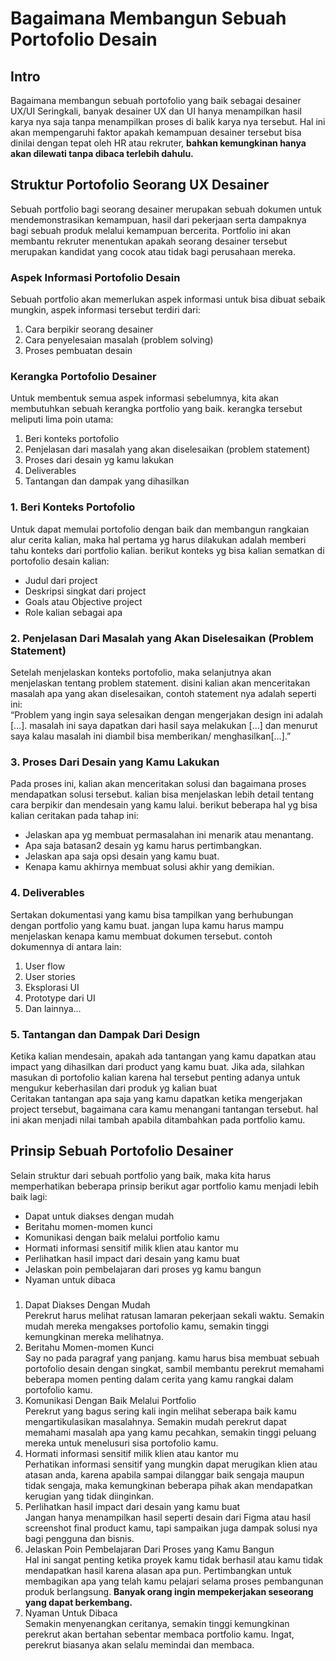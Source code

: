 # Bagaimana Membangun Sebuah Portofolio Desain

## Intro
Bagaimana membangun sebuah portofolio yang baik sebagai desainer UX/UI
Seringkali, banyak desainer UX dan UI hanya menampilkan hasil karya nya saja tanpa menampilkan proses di balik karya nya tersebut. Hal ini akan mempengaruhi faktor apakah kemampuan desainer tersebut bisa dinilai dengan tepat oleh HR atau rekruter, **bahkan kemungkinan hanya akan dilewati tanpa dibaca terlebih dahulu.**

## Struktur Portofolio Seorang UX Desainer
Sebuah portfolio bagi seorang desainer merupakan sebuah dokumen untuk mendemonstrasikan kemampuan, hasil dari pekerjaan serta dampaknya bagi sebuah produk melalui kemampuan bercerita. Portfolio ini akan membantu rekruter menentukan apakah seorang desainer tersebut merupakan kandidat yang cocok atau tidak bagi perusahaan mereka.

### Aspek Informasi Portofolio Desain
 Sebuah portfolio akan memerlukan aspek informasi untuk bisa dibuat sebaik mungkin, aspek informasi tersebut terdiri dari:
1. Cara berpikir seorang desainer
2. Cara penyelesaian masalah (problem solving)
3. Proses pembuatan desain

### Kerangka Portofolio Desainer
Untuk membentuk semua aspek informasi sebelumnya, kita akan membutuhkan sebuah kerangka portfolio yang baik. kerangka tersebut meliputi lima poin utama:
1. Beri konteks portofolio
2. Penjelasan dari masalah yang akan diselesaikan (problem statement)
3. Proses dari desain yg kamu lakukan
4. Deliverables
5. Tantangan dan dampak yang dihasilkan

### 1. Beri Konteks Portofolio
Untuk dapat memulai portofolio dengan baik dan membangun rangkaian alur cerita kalian, maka hal pertama yg harus dilakukan adalah memberi tahu konteks dari portfolio kalian. berikut konteks yg bisa kalian sematkan di portofolio desain kalian:
- Judul dari project
- Deskripsi singkat dari project
- Goals atau Objective project
- Role kalian sebagai apa

### 2. Penjelasan Dari Masalah yang Akan Diselesaikan (Problem Statement)
Setelah menjelaskan konteks portofolio, maka selanjutnya akan menjelaskan tentang problem statement. disini kalian akan menceritakan masalah apa yang akan diselesaikan, contoh statement nya adalah seperti ini: <br/>
“Problem yang ingin saya selesaikan dengan mengerjakan design ini adalah […]. masalah ini saya dapatkan dari hasil saya melakukan […] dan menurut saya kalau masalah ini diambil bisa memberikan/ menghasilkan[…].”

### 3. Proses Dari Desain yang Kamu Lakukan
Pada proses ini, kalian akan menceritakan solusi dan bagaimana proses mendapatkan solusi tersebut. kalian bisa menjelaskan lebih detail tentang cara berpikir dan mendesain yang kamu lalui. berikut beberapa hal yg bisa kalian ceritakan pada tahap ini:
- Jelaskan apa yg membuat permasalahan ini menarik atau menantang.
- Apa saja batasan2 desain yg kamu harus pertimbangkan.
- Jelaskan apa saja opsi desain yang kamu buat.
- Kenapa kamu akhirnya membuat solusi akhir yang demikian.

### 4. Deliverables
Sertakan dokumentasi yang kamu bisa tampilkan yang berhubungan dengan portfolio yang kamu buat. jangan lupa kamu harus mampu menjelaskan kenapa kamu membuat dokumen tersebut. contoh dokumennya di antara lain:
1. User flow
2. User stories
3. Eksplorasi UI
4. Prototype dari UI
5. Dan lainnya…

### 5. Tantangan dan Dampak Dari Design
Ketika kalian mendesain, apakah ada tantangan yang kamu dapatkan atau impact yang dihasilkan dari product yang kamu buat. Jika ada, silahkan masukan di portofolio kalian karena hal tersebut penting adanya untuk mengukur keberhasilan dari produk yg kalian buat <br/>
Ceritakan tantangan apa saja yang kamu dapatkan ketika mengerjakan project tersebut, bagaimana cara kamu menangani tantangan tersebut. hal ini akan menjadi nilai tambah apabila ditambahkan pada portfolio kamu.

## Prinsip Sebuah Portofolio Desainer
Selain struktur dari sebuah portfolio yang baik, maka kita harus memperhatikan beberapa prinsip berikut agar portfolio kamu menjadi lebih baik lagi:
- Dapat untuk diakses dengan mudah
- Beritahu momen-momen kunci
- Komunikasi dengan baik melalui portfolio kamu
- Hormati informasi sensitif milik klien atau kantor mu
- Perlihatkan hasil impact dari desain yang kamu buat
- Jelaskan poin pembelajaran dari proses yg kamu bangun
- Nyaman untuk dibaca

###

1. Dapat Diakses Dengan Mudah <br/> Perekrut harus melihat ratusan lamaran pekerjaan sekali waktu. Semakin mudah mereka mengakses portofolio kamu, semakin tinggi kemungkinan mereka melihatnya.
2. Beritahu Momen-momen Kunci <br/> Say no pada paragraf yang panjang. kamu harus bisa membuat sebuah portofolio desain dengan singkat, sambil membantu perekrut memahami beberapa momen penting dalam cerita yang kamu rangkai dalam portofolio kamu.
3. Komunikasi Dengan Baik Melalui Portfolio <br/> Perekrut yang bagus sering kali ingin melihat seberapa baik kamu mengartikulasikan masalahnya. Semakin mudah perekrut dapat memahami masalah apa yang kamu pecahkan, semakin tinggi peluang mereka untuk menelusuri sisa portofolio kamu. 
4. Hormati informasi sensitif milik klien atau kantor mu <br/> Perhatikan informasi sensitif yang mungkin dapat merugikan klien atau atasan anda, karena apabila sampai dilanggar baik sengaja maupun tidak sengaja, maka kemungkinan beberapa pihak akan mendapatkan kerugian yang tidak diinginkan.
5. Perlihatkan hasil impact dari desain yang kamu buat <br/> Jangan hanya menampilkan hasil seperti desain dari Figma atau hasil screenshot final product kamu, tapi sampaikan juga dampak solusi nya bagi pengguna dan bisnis.
6. Jelaskan Poin Pembelajaran Dari Proses yang Kamu Bangun <br/> Hal ini sangat penting ketika proyek kamu tidak berhasil atau kamu tidak mendapatkan hasil karena alasan apa pun. Pertimbangkan untuk membagikan apa yang telah kamu pelajari selama proses pembangunan produk berlangsung. **Banyak orang ingin mempekerjakan seseorang yang dapat berkembang.**
7. Nyaman Untuk Dibaca <br/> Semakin menyenangkan ceritanya, semakin tinggi kemungkinan perekrut akan bertahan sebentar membaca portfolio kamu. Ingat, perekrut biasanya akan selalu memindai dan membaca.
